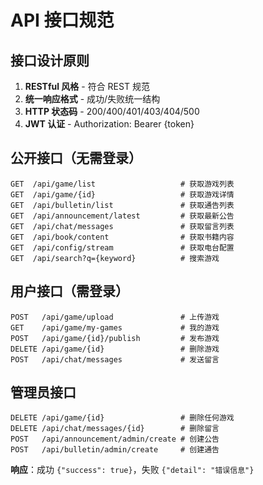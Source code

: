# API 接口规范

## 接口设计原则

1. **RESTful 风格** - 符合 REST 规范
2. **统一响应格式** - 成功/失败统一结构
3. **HTTP 状态码** - 200/400/401/403/404/500
4. **JWT 认证** - Authorization: Bearer {token}

## 公开接口（无需登录）

```http
GET  /api/game/list                   # 获取游戏列表
GET  /api/game/{id}                   # 获取游戏详情
GET  /api/bulletin/list               # 获取通告列表
GET  /api/announcement/latest         # 获取最新公告
GET  /api/chat/messages               # 获取留言列表
GET  /api/book/content                # 获取书籍内容
GET  /api/config/stream               # 获取电台配置
GET  /api/search?q={keyword}          # 搜索游戏
```

## 用户接口（需登录）

```http
POST   /api/game/upload               # 上传游戏
GET    /api/game/my-games             # 我的游戏
POST   /api/game/{id}/publish         # 发布游戏
DELETE /api/game/{id}                 # 删除游戏
POST   /api/chat/messages             # 发送留言
```

## 管理员接口

```http
DELETE /api/game/{id}                 # 删除任何游戏
DELETE /api/chat/messages/{id}        # 删除留言
POST   /api/announcement/admin/create # 创建公告
POST   /api/bulletin/admin/create     # 创建通告
```

**响应**：成功 `{"success": true}`，失败 `{"detail": "错误信息"}`
